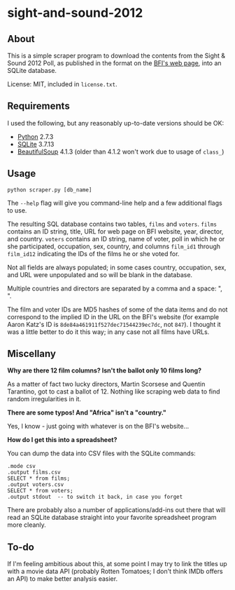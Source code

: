 
sight-and-sound-2012
====================

About
-----

This is a simple scraper program to download the contents from the Sight & Sound 2012 Poll, as published in the format on the [BFI's web page](http://explore.bfi.org.uk/sightandsoundpolls/2012/), into an SQLite database. 

License: MIT, included in `license.txt`.

Requirements
------------

I used the following, but any reasonably up-to-date versions should be OK: 

- [Python](http://www.python.org/) 2.7.3
- [SQLite](http://www.sqlite.org/) 3.7.13
- [BeautifulSoup](http://www.crummy.com/software/BeautifulSoup/) 4.1.3 (older than 4.1.2 won't work due to usage of `class_`)

Usage
-----

`python scraper.py [db_name]`

The `--help` flag will give you command-line help and a few additional flags to use. 

The resulting SQL database contains two tables, `films` and `voters`. `films` contains an ID string, title, URL for web page on BFI website, year, director, and country. `voters` contains an ID string, name of voter, poll in which he or she participated, occupation, sex, country, and columns `film_id1` through `film_id12` indicating the IDs of the films he or she voted for. 

Not all fields are always populated; in some cases country, occupation, sex, and URL were unpopulated and so will be blank in the database. 

Multiple countries and directors are separated by a comma and a space: ", ". 

The film and voter IDs are MD5 hashes of some of the data items and do not correspond to the implied ID in the URL on the BFI's website (for example Aaron Katz's ID is `8de84a461911f527dec71544239ec7dc`, not `847`). I thought it was a little better to do it this way; in any case not all films have URLs. 

Miscellany
----------

**Why are there 12 film columns? Isn't the ballot only 10 films long?** 

As a matter of fact two lucky directors, Martin Scorsese and Quentin Tarantino, got to cast a ballot of 12. Nothing like scraping web data to find random irregularities in it. 

**There are some typos! And "Africa" isn't a "country."** 

Yes, I know - just going with whatever is on the BFI's website...

**How do I get this into a spreadsheet?** 

You can dump the data into CSV files with the SQLite commands: 

    .mode csv
    .output films.csv
    SELECT * from films;
    .output voters.csv
    SELECT * from voters;
    .output stdout  -- to switch it back, in case you forget

There are probably also a number of applications/add-ins out there that will read an SQLite database straight into your favorite spreadsheet program more cleanly. 

To-do
-----

If I'm feeling ambitious about this, at some point I may try to link the titles up with a movie data API (probably Rotten Tomatoes; I don't think IMDb offers an API) to make better analysis easier. 
